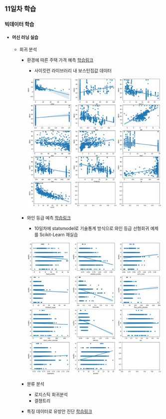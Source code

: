 ## 11일차 학습
### 빅데이터 학습

- #### 머신 러닝 실습
    - 회귀 분석
        - 환경에 따른 주택 가격 예측 [학습링크](https://github.com/KangJeongTaek/bigdata-analysis-2024/blob/main/day11/da23_보스턴주택가격_회귀분석.ipynb)
            - 사이킷런 라이브러리 내 보스턴집값 데이터

            ![산점도](https://raw.githubusercontent.com/KangJeongTaek/bigdata-analysis-2024/main/images/ba023.png)

        - 와인 등급 예측 [학습링크](https://github.com/KangJeongTaek/bigdata-analysis-2024/blob/main/day11/da24_와인품질등급_회귀분석.ipynb)
            - 10일차에 statsmodel로 기술통계 방식으로 와인 등급 선형회귀 예제를 Scikit-Learn 재실습

            ![산점도](https://raw.githubusercontent.com/KangJeongTaek/bigdata-analysis-2024/main/images/ba024.png)

        - 분류 분석
            - 로지스틱 회귀분석
            - 결졍트리

        - 특징 데이터로 유방안 진단 [학습링크](https://github.com/KangJeongTaek/bigdata-analysis-2024/blob/main/day11/da25_유방암진단_로지스틱회귀분석.ipynb)